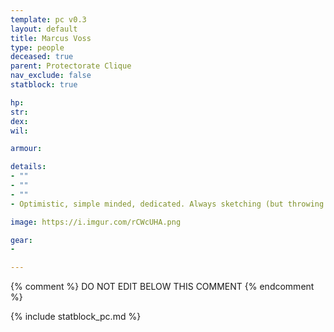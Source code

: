 ```yaml
---
template: pc v0.3
layout: default
title: Marcus Voss
type: people
deceased: true
parent: Protectorate Clique
nav_exclude: false
statblock: true

hp: 
str: 
dex: 
wil: 

armour: 

details:
- ""
- ""
- ""
- Optimistic, simple minded, dedicated. Always sketching (but throwing pages away). 25 yo.

image: https://i.imgur.com/rCWcUHA.png

gear:
-

---
```


{% comment %}
DO NOT EDIT BELOW THIS COMMENT
{% endcomment %}

{% include statblock_pc.md %}

